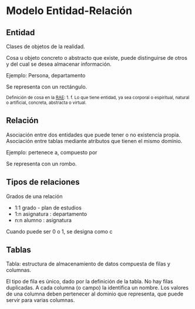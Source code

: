 # Modelo Entidad-Relación

## Entidad
Clases de objetos de la realidad.

Cosa u objeto concreto o abstracto que existe, puede distinguirse de otros y del cual se desea almacenar información.

Ejemplo: Persona, departamento

Se representa con un rectángulo.

<small>Definición de cosa en la [RAE](https://dle.rae.es/cosa): 1. f. Lo que tiene entidad, ya sea corporal o espiritual, natural o artificial, concreta, abstracta o virtual.</small>

## Relación
Asociación entre dos entidades que puede tener o no existencia propia.
Asociación entre tablas mediante atributos que tienen el mismo dominio. 

Ejemplo: pertenece a, compuesto por

Se representa con un rombo.

## Tipos de relaciones

Grados de una relación
- 1:1 grado - plan de estudios
- 1:n asignatura : departamento
- n:n alumno : asignatura

Cuando puede ser 0 o 1, se designa como c

## Tablas
Tabla: estructura de almacenamiento de datos compuesta de filas y columnas.

El tipo de fila es único, dado por la definición de la tabla.
No hay filas duplicadas.
A cada columna (o campo) la identifica un nombre.
Los valores de una columna deben pertenecer al dominio que representa, que puede servir para varias columnas.



